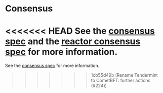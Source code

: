# Consensus 

<<<<<<< HEAD
See the [consensus spec](https://github.com/tendermint/tendermint/tree/v0.37.x/spec/consensus) and the [reactor consensus spec](https://github.com/tendermint/tendermint/tree/v0.37.x/spec/reactors/consensus) for more information.
=======
See the [consensus spec](https://github.com/cometbft/cometbft/tree/main/spec/consensus) for more information.
>>>>>>> 1cb55d49b (Rename Tendermint to CometBFT: further actions (#224))
